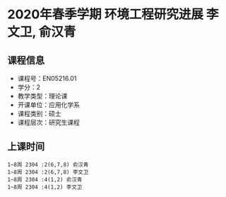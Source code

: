 # 2020年春季学期 环境工程研究进展 李文卫, 俞汉青






## 课程信息

- 课程号：EN05216.01
- 学分：2
- 教学类型：理论课
- 开课单位：应用化学系
- 课程类别：硕士
- 课程层次：研究生课程

## 上课时间

```
1~8周 2304 :2(6,7,8) 俞汉青
1~8周 2304 :2(6,7,8) 李文卫
1~8周 2304 :4(1,2) 俞汉青
1~8周 2304 :4(1,2) 李文卫
```

